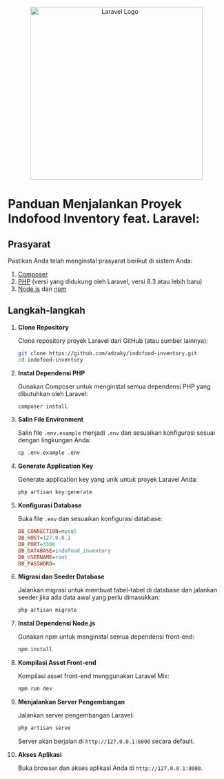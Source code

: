 <p align="center"><a href="https://laravel.com" target="_blank"><img src="https://raw.githubusercontent.com/laravel/art/master/logo-lockup/5%20SVG/2%20CMYK/1%20Full%20Color/laravel-logolockup-cmyk-red.svg" width="400" alt="Laravel Logo"></a></p>

# Panduan Menjalankan Proyek Indofood Inventory feat. Laravel:

## Prasyarat

Pastikan Anda telah menginstal prasyarat berikut di sistem Anda:

1. [Composer](https://getcomposer.org/)
2. [PHP](https://www.php.net/) (versi yang didukung oleh Laravel, versi 8.3 atau lebih baru)
3. [Node.js](https://nodejs.org/) dan [npm](https://www.npmjs.com/)

## Langkah-langkah

1. **Clone Repository**

    Clone repository proyek Laravel dari GitHub (atau sumber lainnya):

    ```bash
    git clone https://github.com/adzaky/indofood-inventory.git
    cd indofood-inventory
    ```

2. **Instal Dependensi PHP**

    Gunakan Composer untuk menginstal semua dependensi PHP yang dibutuhkan oleh Laravel:

    ```bash
    composer install
    ```

3. **Salin File Environment**

    Salin file `.env.example` menjadi `.env` dan sesuaikan konfigurasi sesuai dengan lingkungan Anda:

    ```bash
    cp .env.example .env
    ```

4. **Generate Application Key**

    Generate application key yang unik untuk proyek Laravel Anda:

    ```bash
    php artisan key:generate
    ```

5. **Konfigurasi Database**

    Buka file `.env` dan sesuaikan konfigurasi database:

    ```ini
    DB_CONNECTION=mysql
    DB_HOST=127.0.0.1
    DB_PORT=3306
    DB_DATABASE=indofood_inventory
    DB_USERNAME=root
    DB_PASSWORD=
    ```

6. **Migrasi dan Seeder Database**

    Jalankan migrasi untuk membuat tabel-tabel di database dan jalankan seeder jika ada data awal yang perlu dimasukkan:

    ```bash
    php artisan migrate
    ```

7. **Instal Dependensi Node.js**

    Gunakan npm untuk menginstal semua dependensi front-end:

    ```bash
    npm install
    ```

8. **Kompilasi Asset Front-end**

    Kompilasi asset front-end menggunakan Laravel Mix:

    ```bash
    npm run dev
    ```

9. **Menjalankan Server Pengembangan**

    Jalankan server pengembangan Laravel:

    ```bash
    php artisan serve
    ```

    Server akan berjalan di `http://127.0.0.1:8000` secara default.

10. **Akses Aplikasi**

    Buka browser dan akses aplikasi Anda di `http://127.0.0.1:8000`.
